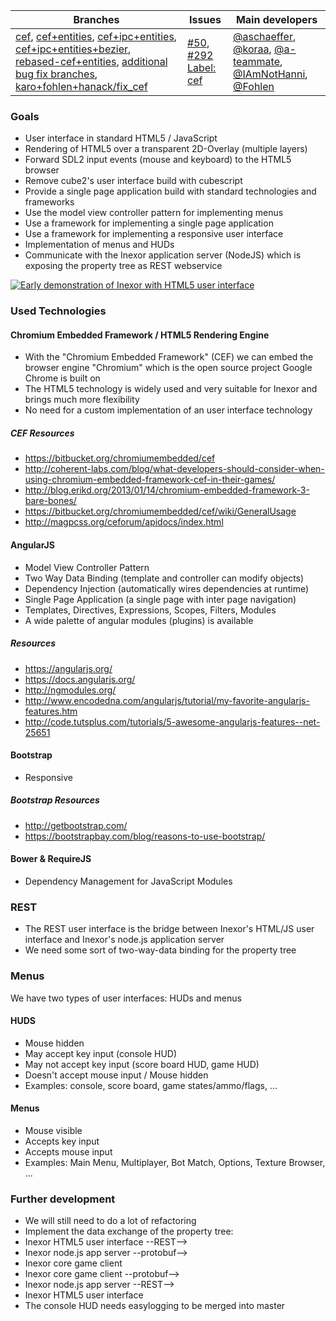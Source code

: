 Branches | Issues | Main developers
-------- | ------ | ---
[cef](/inexor-game/code/tree/cef), [cef+entities](/inexor-game/code/tree/cef+entities), [cef+ipc+entities](/inexor-game/code/tree/cef+ipc+entities), [cef+ipc+entities+bezier](/inexor-game/code/tree/cef+ipc+entities+bezier), [rebased-cef+entities](/inexor-game/code/tree/rebased-cef+entities), [additional bug fix branches](/inexor-game/code/branches/all?utf8=%E2%9C%93&query=cef), [karo+fohlen+hanack/fix_cef](/inexor-game/code/tree/karo+fohlen+hanack/fix_cef) |  [#50](/inexor-game/code/issues/50), [#292](/inexor-game/code/issues/292) [Label: cef](/inexor-game/code/labels/cef) | [@aschaeffer](/aschaeffer), [@koraa](/koraa), [@a-teammate](/a-teammate), [@IAmNotHanni](/IAmNotHanni), [@Fohlen](/Fohlen)

### Goals

* User interface in standard HTML5 / JavaScript
* Rendering of HTML5 over a transparent 2D-Overlay (multiple layers)
* Forward SDL2 input events (mouse and keyboard) to the HTML5 browser
* Remove cube2's user interface build with cubescript
* Provide a single page application build with standard technologies and frameworks
* Use the model view controller pattern for implementing menus
* Use a framework for implementing a single page application
* Use a framework for implementing a responsive user interface
* Implementation of menus and HUDs
* Communicate with the Inexor application server (NodeJS) which is exposing the property tree as REST webservice

[![Early demonstration of Inexor with HTML5 user interface](http://img.youtube.com/vi/eFMS_bXPDr8/0.jpg)](http://www.youtube.com/watch?v=eFMS_bXPDr8)


### Used Technologies

#### Chromium Embedded Framework / HTML5 Rendering Engine

* With the "Chromium Embedded Framework" (CEF) we can embed the browser engine "Chromium" which is the open source project Google Chrome is built on
* The HTML5 technology is widely used and very suitable for Inexor and brings much more flexibility
* No need for a custom implementation of an user interface technology

##### CEF Resources

* https://bitbucket.org/chromiumembedded/cef
* http://coherent-labs.com/blog/what-developers-should-consider-when-using-chromium-embedded-framework-cef-in-their-games/
* http://blog.erikd.org/2013/01/14/chromium-embedded-framework-3-bare-bones/
* https://bitbucket.org/chromiumembedded/cef/wiki/GeneralUsage
* http://magpcss.org/ceforum/apidocs/index.html

#### AngularJS

* Model View Controller Pattern
* Two Way Data Binding (template and controller can modify objects)
* Dependency Injection (automatically wires dependencies at runtime)
* Single Page Application (a single page with inter page navigation)
* Templates, Directives, Expressions, Scopes, Filters, Modules
* A wide palette of angular modules (plugins) is available

##### Resources

* https://angularjs.org/
* https://docs.angularjs.org/
* http://ngmodules.org/
* http://www.encodedna.com/angularjs/tutorial/my-favorite-angularjs-features.htm
* http://code.tutsplus.com/tutorials/5-awesome-angularjs-features--net-25651

#### Bootstrap

* Responsive 

##### Bootstrap Resources

* http://getbootstrap.com/
* https://bootstrapbay.com/blog/reasons-to-use-bootstrap/

#### Bower & RequireJS

* Dependency Management for JavaScript Modules

### REST

* The REST user interface is the bridge between Inexor's HTML/JS user interface and Inexor's node.js application server
* We need some sort of two-way-data binding for the property tree

### Menus

We have two types of user interfaces: HUDs and menus

#### HUDS

* Mouse hidden
* May accept key input (console HUD)
* May not accept key input (score board HUD, game HUD)
* Doesn't accept mouse input / Mouse hidden
* Examples: console, score board, game states/ammo/flags, ...

#### Menus

* Mouse visible
* Accepts key input
* Accepts mouse input
* Examples: Main Menu, Multiplayer, Bot Match, Options, Texture Browser, ...

### Further development

* We will still need to do a lot of refactoring
* Implement the data exchange of the property tree:
 * Inexor HTML5 user interface --REST-->
  * Inexor node.js app server --protobuf-->
   * Inexor core game client
 * Inexor core game client --protobuf-->
  * Inexor node.js app server --REST-->
   * Inexor HTML5 user interface
* The console HUD needs easylogging to be merged into master
